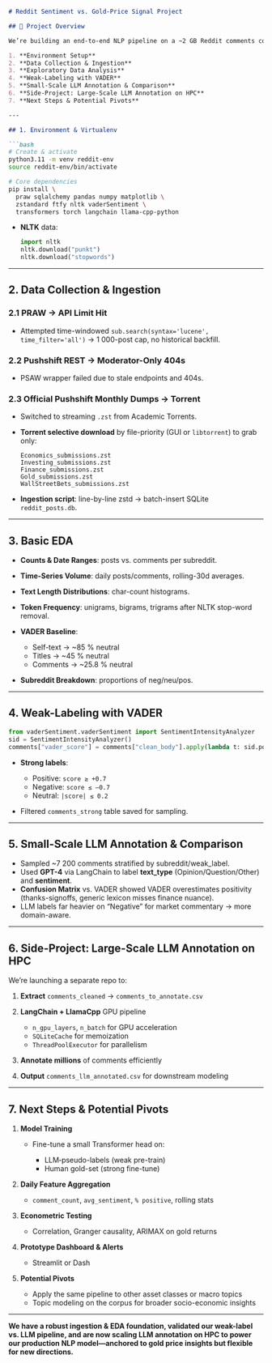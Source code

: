 ````markdown
# Reddit Sentiment vs. Gold-Price Signal Project

## 🧭 Project Overview

We’re building an end-to-end NLP pipeline on a ~2 GB Reddit comments corpus to surface sentiment/volume signals that may correlate with gold‐price movements (and beyond). So far we have:

1. **Environment Setup**  
2. **Data Collection & Ingestion**  
3. **Exploratory Data Analysis**  
4. **Weak‐Labeling with VADER**  
5. **Small-Scale LLM Annotation & Comparison**  
6. **Side-Project: Large-Scale LLM Annotation on HPC**  
7. **Next Steps & Potential Pivots**

---

## 1. Environment & Virtualenv

```bash
# Create & activate
python3.11 -m venv reddit-env
source reddit-env/bin/activate

# Core dependencies
pip install \
  praw sqlalchemy pandas numpy matplotlib \
  zstandard ftfy nltk vaderSentiment \
  transformers torch langchain llama-cpp-python
````

* **NLTK** data:

  ```python
  import nltk
  nltk.download("punkt")
  nltk.download("stopwords")
  ```

---

## 2. Data Collection & Ingestion

### 2.1 PRAW → API Limit Hit

* Attempted time-windowed `sub.search(syntax='lucene', time_filter='all')` → 1 000-post cap, no historical backfill.

### 2.2 Pushshift REST → Moderator-Only 404s

* PSAW wrapper failed due to stale endpoints and 404s.

### 2.3 Official Pushshift Monthly Dumps → Torrent

* Switched to streaming `.zst` from Academic Torrents.
* **Torrent selective download** by file-priority (GUI or `libtorrent`) to grab only:

  ```
  Economics_submissions.zst
  Investing_submissions.zst
  Finance_submissions.zst
  Gold_submissions.zst
  WallStreetBets_submissions.zst
  ```
* **Ingestion script**: line-by-line zstd → batch-insert SQLite `reddit_posts.db`.

---

## 3. Basic EDA

* **Counts & Date Ranges**: posts vs. comments per subreddit.
* **Time-Series Volume**: daily posts/comments, rolling-30d averages.
* **Text Length Distributions**: char-count histograms.
* **Token Frequency**: unigrams, bigrams, trigrams after NLTK stop-word removal.
* **VADER Baseline**:

  * Self-text → \~85 % neutral
  * Titles → \~45 % neutral
  * Comments → \~25.8 % neutral
* **Subreddit Breakdown**: proportions of neg/neu/pos.

---

## 4. Weak-Labeling with VADER

```python
from vaderSentiment.vaderSentiment import SentimentIntensityAnalyzer
sid = SentimentIntensityAnalyzer()
comments["vader_score"] = comments["clean_body"].apply(lambda t: sid.polarity_scores(t)["compound"])
```

* **Strong labels**:

  * Positive: `score ≥ +0.7`
  * Negative: `score ≤ –0.7`
  * Neutral: `|score| ≤ 0.2`
* Filtered `comments_strong` table saved for sampling.

---

## 5. Small-Scale LLM Annotation & Comparison

* Sampled \~7 200 comments stratified by subreddit/weak\_label.
* Used **GPT-4** via LangChain to label **text\_type** (Opinion/Question/Other) and **sentiment**.
* **Confusion Matrix** vs. VADER showed VADER overestimates positivity (thanks-signoffs, generic lexicon misses finance nuance).
* LLM labels far heavier on “Negative” for market commentary → more domain-aware.

---

## 6. Side-Project: Large-Scale LLM Annotation on HPC

We’re launching a separate repo to:

1. **Extract** `comments_cleaned` → `comments_to_annotate.csv`
2. **LangChain + LlamaCpp** GPU pipeline

   * `n_gpu_layers`, `n_batch` for GPU acceleration
   * `SQLiteCache` for memoization
   * `ThreadPoolExecutor` for parallelism
3. **Annotate millions** of comments efficiently
4. **Output** `comments_llm_annotated.csv` for downstream modeling

---

## 7. Next Steps & Potential Pivots

1. **Model Training**

   * Fine-tune a small Transformer head on:

     * LLM‐pseudo-labels (weak pre-train)
     * Human gold-set (strong fine-tune)
2. **Daily Feature Aggregation**

   * `comment_count`, `avg_sentiment`, `% positive`, rolling stats
3. **Econometric Testing**

   * Correlation, Granger causality, ARIMAX on gold returns
4. **Prototype Dashboard & Alerts**

   * Streamlit or Dash
5. **Potential Pivots**

   * Apply the same pipeline to other asset classes or macro topics
   * Topic modeling on the corpus for broader socio-economic insights

---

**We have a robust ingestion & EDA foundation, validated our weak-label vs. LLM pipeline, and are now scaling LLM annotation on HPC to power our production NLP model—anchored to gold price insights but flexible for new directions.**
